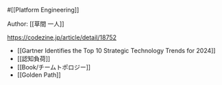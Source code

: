 #[[Platform Engineering]]

Author:
[[草間 一人]]

<https://codezine.jp/article/detail/18752>

- [[Gartner Identifies the Top 10 Strategic Technology Trends for 2024]]
- [[認知負荷]]
- [[Book/チームトポロジー]]
- [[Golden Path]]